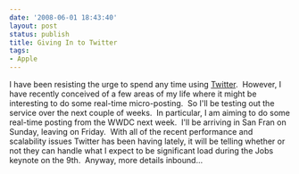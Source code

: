 ```yaml
---
date: '2008-06-01 18:43:40'
layout: post
status: publish
title: Giving In to Twitter
tags:
- Apple
---
```


I have been resisting the urge to spend any time using [Twitter](http://www.twitter.com).  However, I have recently conceived of a few areas of my life where it might be interesting to do some real-time micro-posting.  So I'll be testing out the service over the next couple of weeks.  In particular, I am aiming to do some real-time posting from the WWDC next week.  I'll be arriving in San Fran on Sunday, leaving on Friday.  With all of the recent performance and scalability issues Twitter has been having lately, it will be telling whether or not they can handle what I expect to be significant load during the Jobs keynote on the 9th.  Anyway, more details inbound...
